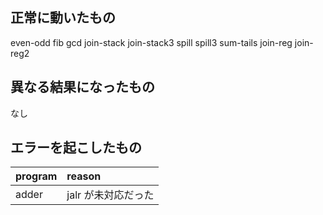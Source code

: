 ## 正常に動いたもの
even-odd
fib
gcd
join-stack
join-stack3
spill
spill3
sum-tails
join-reg
join-reg2

## 異なる結果になったもの
なし

## エラーを起こしたもの
|program|reason|
|:--|:--|
|adder|jalr が未対応だった|

